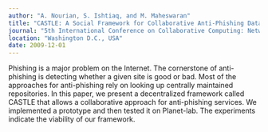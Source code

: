 ```yaml
---
author: "A. Nourian, S. Ishtiaq, and M. Maheswaran"
title: "CASTLE: A Social Framework for Collaborative Anti-Phishing Databases"
journal: "5th International Conference on Collaborative Computing: Networking, Applications and Worksharing (CollaborateCom 2009)"
location: "Washington D.C., USA"
date: 2009-12-01
---
```

Phishing is a major problem on the Internet. The cornerstone of anti-phishing is detecting whether a given site is good or bad. Most of the approaches for anti-phishing rely on looking up centrally maintained repositories. In this paper, we present a decentralized framework called CASTLE that allows a collaborative approach for anti-phishing services. We implemented a prototype and then tested it on Planet-lab. The experiments indicate the viability of our framework.